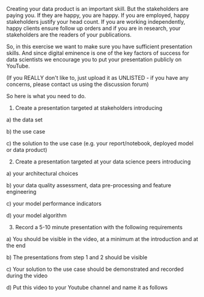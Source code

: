 Creating your data product is an important skill. But the stakeholders are paying you. If they are happy, you are happy. If you are employed, happy stakeholders justify your head count. If you are working independently, happy clients ensure follow up orders and if you are in research, your stakeholders are the readers of your publications.

So, in this exercise we want to make sure you have sufficient presentation skills. And since digital eminence is one of the key factors of success for data scientists we encourage you to put your presentation publicly on YouTube.

(If you REALLY don't like to, just upload it as UNLISTED - if you have any concerns, please contact us using the discussion forum)

So here is what you need to do.

1. Create a presentation targeted at stakeholders introducing

a) the data set

b) the use case

c) the solution to the use case (e.g. your report/notebook, deployed model or data product)

2. Create a presentation targeted at your data science peers introducing

a) your architectural choices

b) your data quality assessment, data pre-processing and feature engineering

c) your model performance indicators

d) your model algorithm

3. Record a 5-10 minute presentation with the following requirements

a) You should be visible in the video, at a minimum at the introduction and at the end

b) The presentations from step 1 and 2 should be visible

c) Your solution to the use case should be demonstrated and recorded during the video

d) Put this video to your Youtube channel and name it as follows

